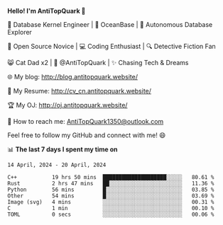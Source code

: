 
**Hello! I'm AntiTopQuark 👋**

🔧 Database Kernel Engineer | 🌊 OceanBase | 🤖 Autonomous Database Explorer

🌱 Open Source Novice | 💻 Coding Enthusiast | 🔍 Detective Fiction Fan

😸 Cat Dad x2 | 🎉 @AntiTopQuark | ✨ Chasing Tech & Dreams

🌐 My blog: http://blog.antitopquark.website/

📄 My Resume: http://cv_cn.antitopquark.website/

🏆 My OJ: http://oj.antitopquark.website/

📧 How to reach me: AntiTopQuark1350@outlook.com

Feel free to follow my GitHub and connect with me! 😄

📊 **The last 7 days I spent my time on** 

<!--START_SECTION:waka-->
```text
14 April, 2024 - 20 April, 2024

C++           19 hrs 50 mins  ████████████████████░░░░░   80.61 % 
Rust          2 hrs 47 mins   ██░░░░░░░░░░░░░░░░░░░░░░░   11.36 % 
Python        56 mins         █░░░░░░░░░░░░░░░░░░░░░░░░   03.85 % 
Other         54 mins         █░░░░░░░░░░░░░░░░░░░░░░░░   03.69 % 
Image (svg)   4 mins          ░░░░░░░░░░░░░░░░░░░░░░░░░   00.31 % 
C             1 min           ░░░░░░░░░░░░░░░░░░░░░░░░░   00.10 % 
TOML          0 secs          ░░░░░░░░░░░░░░░░░░░░░░░░░   00.06 %
```
<!--END_SECTION:waka-->


